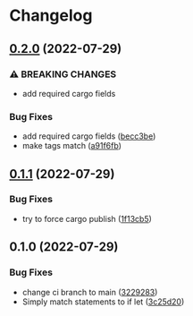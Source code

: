 # Changelog

## [0.2.0](https://github.com/COMBINE-lab/simpleaf/compare/v0.1.1...v0.2.0) (2022-07-29)


### ⚠ BREAKING CHANGES

* add required cargo fields

### Bug Fixes

* add required cargo fields ([becc3be](https://github.com/COMBINE-lab/simpleaf/commit/becc3be55254b75053f7d31252883efe03644092))
* make tags match ([a91f6fb](https://github.com/COMBINE-lab/simpleaf/commit/a91f6fb3d9d994f80e04bbb86b08bb01a11b6c4f))

## [0.1.1](https://github.com/COMBINE-lab/simpleaf/compare/v0.1.0...v0.1.1) (2022-07-29)


### Bug Fixes

* try to force cargo publish ([1f13cb5](https://github.com/COMBINE-lab/simpleaf/commit/1f13cb51d197556b5ccd808becbe1cb4aff67596))

## 0.1.0 (2022-07-29)


### Bug Fixes

* change ci branch to main ([3229283](https://github.com/COMBINE-lab/simpleaf/commit/322928375defb6a6124d277ce9aeabda1d94dd2f))
* Simply match statements to if let ([3c25d20](https://github.com/COMBINE-lab/simpleaf/commit/3c25d201df4d5a7b5532f3309c3e3740aa8cb7c6))
